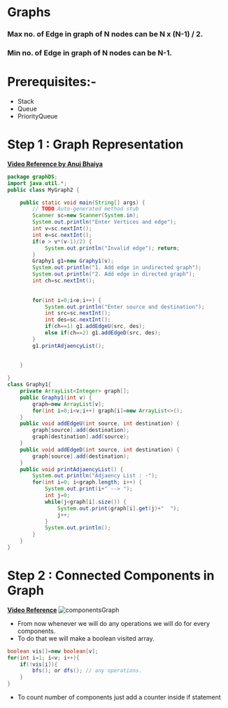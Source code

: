 # **Graphs**

### Max no. of Edge in graph of N nodes can be **N x (N-1) / 2.**

### Min no. of Edge in graph of N nodes can be **N-1.**

# Prerequisites:-

- Stack
- Queue
- PriorityQueue

# Step 1 : Graph Representation
**[Video Reference by Anuj Bhaiya](https://youtu.be/D21-XVw6nYw)**
```java
package graphDS;
import java.util.*;
public class MyGraph2 {

	public static void main(String[] args) {
		// TODO Auto-generated method stub
		Scanner sc=new Scanner(System.in);
		System.out.println("Enter Vertices and edge");
		int v=sc.nextInt();
		int e=sc.nextInt();
		if(e > v*(v-1)/2) {
			System.out.println("Invalid edge"); return;
		}
		Graphy1 g1=new Graphy1(v);
		System.out.println("1. Add edge in undirected graph");
		System.out.println("2. Add edge in directed graph");
		int ch=sc.nextInt();
		
		
		for(int i=0;i<e;i++) {
			System.out.println("Enter source and destination");
			int src=sc.nextInt();
			int des=sc.nextInt();
			if(ch==1) g1.addEdgeU(src, des);
			else if(ch==2) g1.addEdgeD(src, des);
		}
		g1.printAdjaencyList();
		
		
	}

}
class Graphy1{
	private ArrayList<Integer> graph[];
	public Graphy1(int v) {
		graph=new ArrayList[v];
		for(int i=0;i<v;i++) graph[i]=new ArrayList<>();
	}
	public void addEdgeU(int source, int destination) {
		graph[source].add(destination);
		graph[destination].add(source);
	}
	public void addEdgeD(int source, int destination) {
		graph[source].add(destination);
	}
	public void printAdjaencyList() {
		System.out.println("Adjaency List : -");
		for(int i=0; i<graph.length; i++) {
			System.out.print(i+" --> ");
			int j=0;
			while(j<graph[i].size()) {
				System.out.print(graph[i].get(j)+"  ");
				j++;
			}
			System.out.println();
		}
	}
}

```
# Step 2 : Connected Components in Graph
**[Video Reference](https://youtu.be/I6v0itcISSY)**
![componentsGraph](https://user-images.githubusercontent.com/71629248/127270730-a4dd8ef2-10fe-4942-82f2-5e5305a73784.png)


- From now whenever we will do any operations we will do for every components.
- To do that we will make a boolean visited array.
```java
boolean vis[]=new boolean[v];
for(int i=1; i<v; i++){
    if(!vis[i]){
        bfs(); or dfs(); // any operations.
    }
}
```
- To count number of components just add a counter inside if statement
